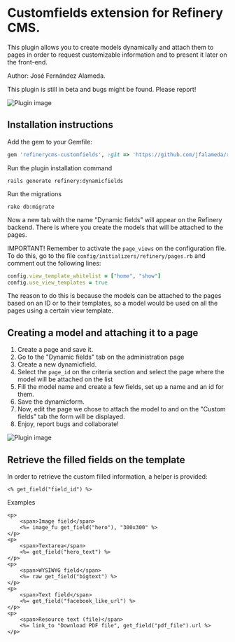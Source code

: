 # Customfields extension for Refinery CMS.

This plugin allows you to create models dynamically and attach them to pages in order to request customizable information and to present it later on the front-end.

Author: José Fernández Alameda.

This plugin is still in beta and bugs might be found. Please report!

![Plugin image](http://josealameda.se/dynamicfields/tab.png "Plugin image")

## Installation instructions

Add the gem to your Gemfile:

```ruby
gem 'refinerycms-customfields', :git => 'https://github.com/jfalameda/refinerycms-customfields.git'
```

Run the plugin installation command

```shell
rails generate refinery:dynamicfields
```

Run the migrations

```shell
rake db:migrate
```

Now a new tab with the name "Dynamic fields" will appear on the Refinery backend. There is where you create the models that will be attached to the pages.

IMPORTANT! Remember to activate the `page_views` on the configuration file. To do this, go to the file `config/initializers/refinery/pages.rb` and comment out the following lines:

```ruby
config.view_template_whitelist = ["home", "show"]
config.use_view_templates = true
```

The reason to do this is because the models can be attached to the pages based on an ID or to their templates, so a model would be used on all the pages using a certain view template.

## Creating a model and attaching it to a page

1. Create a page and save it.
2. Go to the "Dynamic fields" tab on the administration page
3. Create a new dynamicfield.
4. Select the `page_id` on the criteria section and select the page where the model will be attached on the list
5. Fill the model name and create a few fields, set up a name and an id for them.
6. Save the dynamicform.
7. Now, edit the page we chose to attach the model to and on the "Custom fields" tab the form will be displayed.
8. Enjoy, report bugs and collaborate!

![Plugin image](http://josealameda.se/dynamicfields/page_tab.png "Plugin image")

## Retrieve the filled fields on the template

In order to retrieve the custom filled information, a helper is provided:

```erb
<% get_field("field_id") %>
```

Examples

```erb
<p>
	<span>Image field</span>
	<%= image_fu get_field("hero"), "300x300" %>
</p>
<p>
	<span>Textarea</span>
	<%= get_field("hero_text") %>
</p>
<p>
	<span>WYSIWYG field</span>
	<%= raw get_field("bigtext") %>
</p>
<p>
	<span>Text field</span>
	<%= get_field("facebook_like_url") %>
</p>
<p>
	<span>Resource text (file)</span>
	<%= link_to "Download PDF file", get_field("pdf_file").url %>
</p>
```
